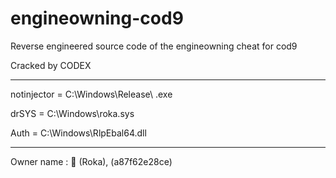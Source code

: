 # engineowning-cod9
Reverse engineered source code of the engineowning cheat for cod9

Cracked by CODEX

------------------------------------------------------------------------------------------------
notinjector = C:\Windows\Release\ .exe

drSYS = C:\Windows\roka.sys

Auth = C:\Windows\RlpEbal64.dll

------------------------------------------------------------------------------------------------
Owner name : 🐒 (Roka), (a87f62e28ce)
